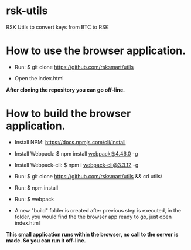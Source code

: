 # rsk-utils
RSK Utils to convert keys from BTC to RSK

# How to use the browser application.

- Run: $ git clone https://github.com/rsksmart/utils

- Open the index.html

**After cloning the repository you can go off-line.**


# How to build the browser application.

- Install NPM:	https://docs.npmjs.com/cli/install

- Install Webpack: $ npm install webpack@4.46.0 -g

- Install Webpack-cli: $ npm i webpack-cli@3.3.12 -g

- Run: $ git clone https://github.com/rsksmart/utils && cd utils/
		
- Run: $ npm install

- Run: $ webpack

- A new "build" folder is created after previous step is executed, in the folder, you would find the the browser app ready to go, just open index.html


**This small application runs within the browser, no call to the server is made. So you can run it off-line.**
